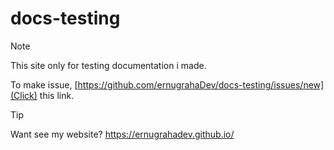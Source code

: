 # docs-testing
> [!NOTE]
> This site only for testing documentation i made.

To make issue, [https://github.com/ernugrahaDev/docs-testing/issues/new](Click) this link.

> [!TIP]
> Want see my website? https://ernugrahadev.github.io/
